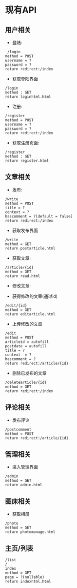# 现有API
## 用户相关
* 登陆:
```
 /login
method = POST
username = ?
password = ?
return redirect:/index
```
* 获取登陆界面
```
/login
method : GET
return loginhtml.html
```
* 注册:
```
/register
method = POST
username = ?
password = ?
return redirect:/index
```
* 获取注册页面:
```
/register
method : GET
return register.html
```

## 文章相关
* 发布:
```
/write
method = POST
title = ?
context = ?
hascomment = ?[default = false]
return redirect:/index
```
* 获取发布界面
```
/write
method = GET
return postarticle.html
```
* 获取文章:
```
/article/{id}
method = GET
return read.html
```
* 修改文章:
 - 获得修改的文章(通过id)
```
/edit/{id}
method = GET
return editarticle.html
```
 - 上传修改的文章
```
/edit
method = POST
articleid = autofill
postdate = autofill
title = ?
context  = ?
hascomment = ?
return redirect:/article/{id}
```
* 删除已发布的文章
```
/deletearticle/{id}
method = GET
return redirect:/index
```
## 评论相关
* 发布评论
```
/postcomment
method = POST
return redirect:/article/{id}
```

## 管理相关
* 进入管理界面
```
/admin
method = GET
return admin.html
```

## 图床相关
* 获取相册
```$xslt
/photo
method = GET
return photomanage.html
```

## 主页/列表
```$xslt
/list
/
index
method = GET
page = ?(nullable)
return indexhtml.html
```